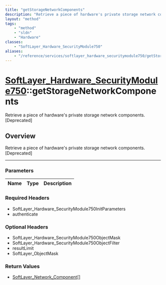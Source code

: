 ```yaml
---
title: "getStorageNetworkComponents"
description: "Retrieve a piece of hardware's private storage network components. [Deprecated]"
layout: "method"
tags:
    - "method"
    - "sldn"
    - "Hardware"
classes:
    - "SoftLayer_Hardware_SecurityModule750"
aliases:
    - "/reference/services/softlayer_hardware_securitymodule750/getStorageNetworkComponents"
---
```

# [SoftLayer_Hardware_SecurityModule750](/reference/services/SoftLayer_Hardware_SecurityModule750)::getStorageNetworkComponents


Retrieve a piece of hardware's private storage network components. [Deprecated]


## Overview 
Retrieve a piece of hardware's private storage network components. [Deprecated]

-----

### Parameters 
|Name | Type | Description |
| --- | --- | --- |


### Required Headers
* SoftLayer_Hardware_SecurityModule750InitParameters
* authenticate


### Optional Headers
* SoftLayer_Hardware_SecurityModule750ObjectMask
* SoftLayer_Hardware_SecurityModule750ObjectFilter
* resultLimit
* SoftLayer_ObjectMask

### Return Values
* <a href='/reference/datatypes/SoftLayer_Network_Component'>SoftLayer_Network_Component[] </a>




